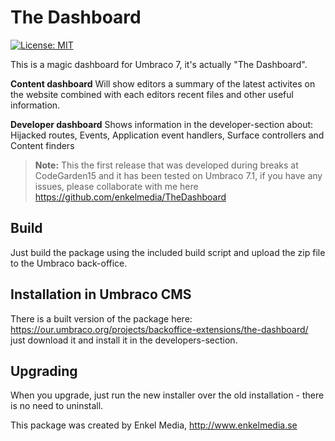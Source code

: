 The Dashboard
=====

[![License: MIT](https://img.shields.io/badge/License-MIT-yellow.svg)](https://opensource.org/licenses/MIT)

This is a magic dashboard for Umbraco 7, it's actually "The Dashboard".

**Content dashboard**
Will show editors a summary of the latest activites on the website combined with each editors recent files and other useful information.
 
**Developer dashboard**
Shows information in the developer-section about: Hijacked routes, Events, Application event handlers, Surface controllers and Content finders

> **Note:** This the first release that was developed during breaks at CodeGarden15 and it has been tested on Umbraco 7.1, if you have any issues, please collaborate with me here https://github.com/enkelmedia/TheDashboard

## Build
Just build the package using the included build script and upload the zip file to the Umbraco back-office. 

## Installation in Umbraco CMS
There is a built version of the package here: https://our.umbraco.org/projects/backoffice-extensions/the-dashboard/ just download it and install it in the developers-section.

## Upgrading
When you upgrade, just run the new installer over the old installation - there is no need to uninstall.

This package was created by Enkel Media, http://www.enkelmedia.se
